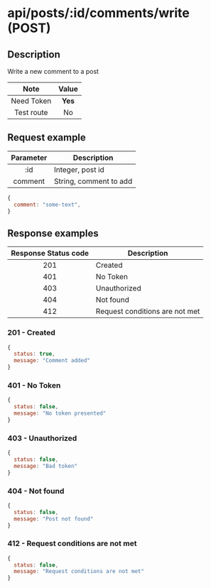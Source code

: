 # api/posts/:id/comments/write (POST)

## Description

Write a new comment to a post

|    Note    |  Value  |
| :--------: | :-----: |
| Need Token | **Yes** |
| Test route |   No    |

## Request example

| Parameter | Description            |
| :-------: | ---------------------- |
|    :id    | Integer, post id       |
|  comment  | String, comment to add |

```js
{
  comment: "some-text",
}
```

## Response examples

| Response Status code | Description                    |
| :------------------: | ------------------------------ |
|         201          | Created                        |
|         401          | No Token                       |
|         403          | Unauthorized                   |
|         404          | Not found                      |
|         412          | Request conditions are not met |

### 201 - Created

```js
{
  status: true,
  message: "Comment added"
}
```

### 401 - No Token

```js
{
  status: false,
  message: "No token presented"
}
```

### 403 - Unauthorized

```js
{
  status: false,
  message: "Bad token"
}
```

### 404 - Not found

```js
{
  status: false,
  message: "Post not found"
}
```

### 412 - Request conditions are not met

```js
{
  status: false,
  message: "Request conditions are not met"
}
```
